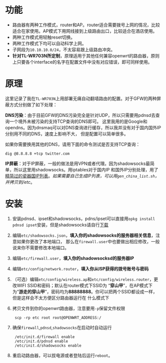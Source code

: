 功能
======

* 路由器有两种工作模式，router和AP。router适合需要拨号上网的情况，比较适合在家使用。AP模式下用网线接到上级路由出口，比较适合在酒店使用。
* 两种工作模式用轻触reset切换。
* 两种工作模式下均可以自动科学上网。
* 子网段为`10.10.10.0/24`，不太容易跟上级路由冲突。
* **针对TL-WR703N所定制**，原理适用于其他任何兼容openwrt的路由器，原则上只要各个interface的名字在配置文件中没有对应错误，即可同样使用。

原理
========

这里记录了我在`TL-WR703N`上用部署无痛自动翻墙路由的配置。对于GFW的两种屏蔽方式分别做了如下处理：

**DNS污染**：由于目前GFW的DNS污染完全是针对UDP，所以只需要用pdnsd去查询一个境外未被污染的支持TCP查询的DNS即可。
这里我用的是Google和opendns。因为dnsmaq可以对DNS查询进行缓存，所以我并没有对于国内国外IP分别用不同的DNS，速度上影响不大，
但是配置可以简单很多。

如果你需要换用其他的DNS，请用下面的命令测试是否支持TCP查询：

    dig @8.8.8.8 +tcp twitter.com

**IP屏蔽**：对于IP屏蔽，一般的做法是用VPN或者代理。因为shadowsocks最简单，所以这里用shadowsocks。用iptables对于国内IP
和国外IP分别处理，用了[精简过的瓷器国IP列表][1]。*如果需要自己生成IP列表，可以用`gen_china_list.sh`，并拷贝到/etc*。

安装
========

1. 安装pdnsd、ipset和shadowsocks，pdns/ipset可以直接用`opkg install pdnsd ipset`安装，但是shadowsocks请自行[下载][2]

2. 编辑`etc/shadowsocks.json`，**填入你的shadowsocks的服务器相关信息**，注意如果你更改了本地端口，
那么在`firewall.user`中也要做出相应修改，一般说来你不需要修改本地端口。

3. 编辑`etc/firewall.user`，**填入你的shadowsocksd的服务器IP**

4. 编辑`etc/config/network.router`，**填入你从ISP获得的拨号账号与密码**

5. （可选）编辑`etc/config/wireless.ap`和`etc/config/wireless.router`，更改WIFI SSID和密码；默认在router模式下SSID为
“**穿山甲**”，在AP模式下为“**游走的穿山甲**”，密码均为**88888888**。你可以把两个SSID都设成一样，但是这样会不太方便区分路由器运行在
什么模式下

6. 拷贝文件到你的openwrt路由器，注意要用`-p`保留文件权限

        scp -rp etc root root@OPENWRT_ADDRESS:/

7. 确保`firewall`,`pdnsd`,`shadowsocks`在启动时自动运行

        /etc/init.d/firewall enable
        /etc/init.d/pdnsd enable
        /etc/init.d/shadowsocks enable

8. 重启动路由器，可以拔电源或者登陆后运行`reboot`。


[1]: https://gist.github.com/zts1993/dca7c062a520396d3091
[2]: http://sourceforge.net/projects/openwrt-dist/files/shadowsocks-libev/

